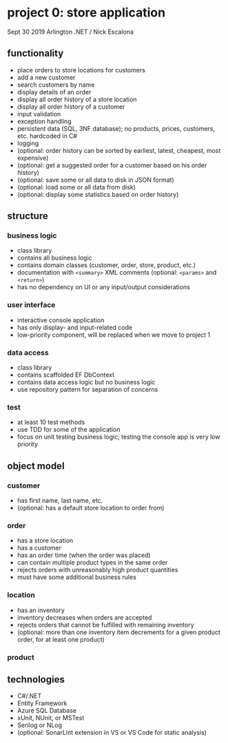 # project 0: store application
Sept 30 2019 Arlington .NET / Nick Escalona

## functionality
* place orders to store locations for customers
* add a new customer
* search customers by name
* display details of an order
* display all order history of a store location
* display all order history of a customer
* input validation
* exception handling
* persistent data (SQL, 3NF database); no products, prices, customers, etc. hardcoded in C#
* logging
* (optional: order history can be sorted by earliest, latest, cheapest, most expensive)
* (optional: get a suggested order for a customer based on his order history)
* (optional: save some or all data to disk in JSON format)
* (optional: load some or all data from disk)
* (optional: display some statistics based on order history)

## structure

### business logic
* class library
* contains all business logic
* contains domain classes (customer, order, store, product, etc.)
* documentation with `<summary>` XML comments (optional: `<params>` and `<return>`)
* has no dependency on UI or any input/output considerations

### user interface
* interactive console application
* has only display- and input-related code
* low-priority component, will be replaced when we move to project 1

### data access
* class library
* contains scaffolded EF DbContext
* contains data access logic but no business logic
* use repository pattern for separation of concerns

### test
* at least 10 test methods
* use TDD for some of the application
* focus on unit testing business logic; testing the console app is very low priority

## object model
### customer
* has first name, last name, etc.
* (optional: has a default store location to order from)

### order
* has a store location
* has a customer
* has an order time (when the order was placed)
* can contain multiple product types in the same order
* rejects orders with unreasonably high product quantities
* must have some additional business rules

### location
* has an inventory
* inventory decreases when orders are accepted
* rejects orders that cannot be fulfilled with remaining inventory
* (optional: more than one inventory item decrements for a given product order, for at least one product)

### product

## technologies
* C#/.NET
* Entity Framework
* Azure SQL Database
* xUnit, NUnit, or MSTest
* Serilog or NLog
* (optional: SonarLint extension in VS or VS Code for static analysis)